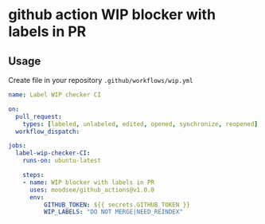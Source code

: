 # github action WIP blocker with labels in PR


## Usage

Create file in your repository `.github/workflows/wip.yml`

```yml
name: Label WIP checker CI

on:
  pull_request:
    types: [labeled, unlabeled, edited, opened, synchronize, reopened]
  workflow_dispatch:

jobs:
  label-wip-checker-CI:
    runs-on: ubuntu-latest

    steps:
    - name: WIP blocker with labels in PR
      uses: moodsee/github_actions@v1.0.0
      env:
          GITHUB_TOKEN: ${{ secrets.GITHUB_TOKEN }}
          WIP_LABELS: "DO NOT MERGE|NEED_REINDEX"
```
